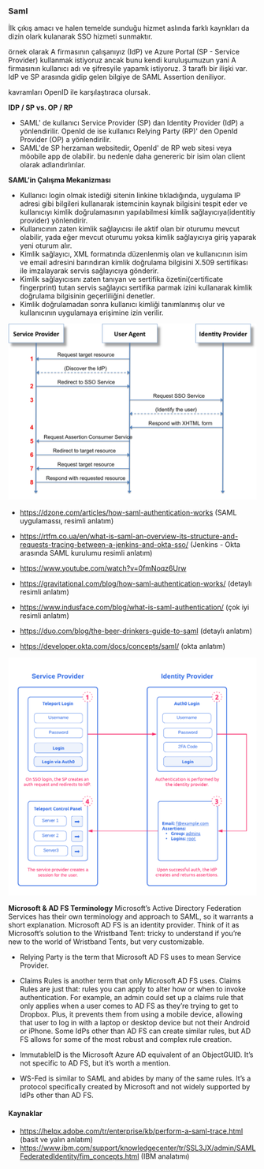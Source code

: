 ### Saml

İlk çıkış amacı ve halen temelde sunduğu hizmet aslında farklı kaynkları da dizin olark kulanarak SSO hizmeti sunmaktır. 

örnek olarak A firmasının çalışanıyız (IdP) ve Azure Portal (SP - Service Provider) kullanmak istiyoruz  ancak bunu kendi kuruluşumuzun yani A firmasının kullanıcı adı ve şifresyile yapamk istiyoruz. 3 taraflı bir ilişki var. IdP ve SP arasında gidip gelen bilgiye de SAML Assertion deniliyor.

kavramları OpenID ile karşılaştıraca olursak.

**IDP / SP vs. OP / RP**
- SAML' de kullanıcı Service Provider (SP) dan Identity Provider (IdP) a yönlendirilir. OpenId de ise kullanıcı Relying Party (RP)' den OpenId Provider (OP) a yönlendirilir.
- SAML'de SP herzaman websitedir, OpenId' de RP web sitesi veya möobile app de olabilir. bu nedenle daha genereric bir isim olan client olarak adlandırlırılar.

__SAML’in Çalışma Mekanizması__

- Kullanıcı login olmak istediği sitenin linkine tıkladığında, uygulama IP adresi gibi bilgileri kullanarak istemcinin kaynak bilgisini tespit eder ve kullanıcıyı kimlik doğrulamasının yapılabilmesi kimlik sağlayıcıya(identitiy provider) yönlendirir.
- Kullanıcının zaten kimlik sağlayıcısı ile aktif olan bir oturumu mevcut olabilir, yada eğer mevcut oturumu yoksa kimlik sağlayıcıya giriş yaparak yeni oturum alır.
- Kimlik sağlayıcı, XML formatında düzenlenmiş olan ve kullanıcının isim ve email adresini barındıran kimlik doğrulama bilgisini X.509 sertifikası ile imzalayarak servis sağlayıcıya gönderir.
- Kimlik sağlayıcısını zaten tanıyan ve sertifika özetini(certificate fingerprint) tutan servis sağlayıcı sertifika parmak izini kullanarak kimlik doğrulama bilgisinin geçerliliğini denetler.
- Kimlik doğrulamadan sonra kullanıcı kimliği tanımlanmış olur ve kullanıcının uygulamaya erişimine izin verilir.

![saml sso](files/saml-sso.png)

- https://dzone.com/articles/how-saml-authentication-works (SAML uygulamassı, resimli anlatım)
- https://rtfm.co.ua/en/what-is-saml-an-overview-its-structure-and-requests-tracing-between-a-jenkins-and-okta-sso/ (Jenkins - Okta arasında SAML kurulumu resimli anlatım)
- https://www.youtube.com/watch?v=0fmNoqz6Urw
- https://gravitational.com/blog/how-saml-authentication-works/ (detaylı resimli anlatım)
- https://www.indusface.com/blog/what-is-saml-authentication/ (çok iyi resimli anlatım)

- https://duo.com/blog/the-beer-drinkers-guide-to-saml (detaylı anlatım)

- https://developer.okta.com/docs/concepts/saml/ (okta anlatım)


![SAml](files/saml-sso-teleport.png)


__Microsoft & AD FS Terminology__
Microsoft’s Active Directory Federation Services has their own terminology and approach to SAML, so it warrants a short explanation. Microsoft AD FS is an identity provider. Think of it as Microsoft’s solution to the Wristband Tent: tricky to understand if you’re new to the world of Wristband Tents, but very customizable.

- Relying Party is the term that Microsoft AD FS uses to mean Service Provider.

- Claims Rules is another term that only Microsoft AD FS uses. Claims Rules are just that: rules you can apply to alter how or when to invoke authentication. For example, an admin could set up a claims rule that only applies when a user comes to AD FS as they’re trying to get to Dropbox. Plus, it prevents them from using a mobile device, allowing that user to log in with a laptop or desktop device but not their Android or iPhone. Some IdPs other than AD FS can create similar rules, but AD FS allows for some of the most robust and complex rule creation.

- ImmutableID is the Microsoft Azure AD equivalent of an ObjectGUID. It’s not specific to AD FS, but it’s worth a mention.

- WS-Fed is similar to SAML and abides by many of the same rules. It’s a protocol specifically created by Microsoft and not widely supported by IdPs other than AD FS.


#### Kaynaklar

- https://helpx.adobe.com/tr/enterprise/kb/perform-a-saml-trace.html (basit ve yalın anlatım)
- https://www.ibm.com/support/knowledgecenter/tr/SSL3JX/admin/SAMLFederatedIdentity/fim_concepts.html (IBM analatımı)